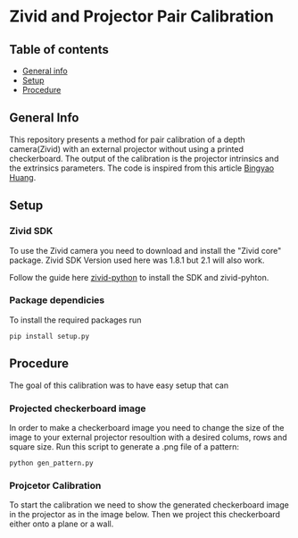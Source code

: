# Zivid and Projector Pair Calibration
## Table of contents
* [General info](#general-info)
* [Setup](#setup)
* [Procedure](#procedure)
## General Info
This repository presents a method for pair calibration of a depth camera(Zivid) with an external projector without using a printed checkerboard. The output of the calibration is the projector intrinsics and the extrinsics parameters. The code is inspired from this article [Bingyao Huang](https://bingyaohuang.github.io/Calibrate-Kinect-and-projector/).
## Setup
### Zivid SDK
To use the Zivid camera you need to download and install the "Zivid core" package. Zivid SDK Version used here was 1.8.1 but 2.1 will also work.

Follow the guide here [zivid-python](https://github.com/zivid/zivid-python) to install the SDK and zivid-pyhton.
### Package dependicies
To install the required packages run
```
pip install setup.py
```
## Procedure
The goal of this calibration was to have easy setup that can 
### Projected checkerboard image
In order to make a checkerboard image you need to change the size of the image to your external projector resoultion with a desired colums, rows and square size.
Run this script to generate a .png file of a pattern:
```
python gen_pattern.py
```
### Projcetor Calibration
To start the calibration we need to show the generated checkerboard image in the projector as in the image below. Then we project this checkerboard either onto a plane or a wall. 


